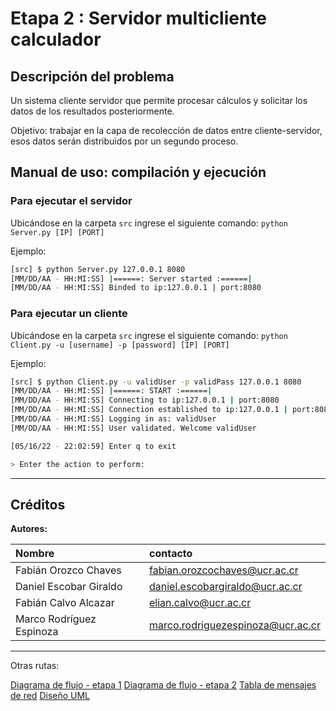 # **Etapa 2 : Servidor multicliente calculador**

## Descripción del problema

Un sistema cliente servidor que permite procesar cálculos y solicitar los datos de los resultados posteriormente.

Objetivo: trabajar en la capa de recolección de datos entre cliente-servidor, esos datos serán distribuidos por un segundo proceso.

## Manual de uso: compilación y ejecución

### Para ejecutar el servidor

Ubicándose en la carpeta `src` ingrese el siguiente comando: `python Server.py [IP] [PORT]`

Ejemplo:

~~~bash
[src] $ python Server.py 127.0.0.1 8080
[MM/DD/AA - HH:MI:SS] |======: Server started :======|
[MM/DD/AA - HH:MI:SS] Binded to ip:127.0.0.1 | port:8080
~~~

### Para ejecutar un cliente

Ubicándose en la carpeta `src` ingrese el siguiente comando: `python Client.py -u [username] -p [password] [IP] [PORT]`

Ejemplo:

~~~bash
[src] $ python Client.py -u validUser -p validPass 127.0.0.1 8080
[MM/DD/AA - HH:MI:SS] |======: START :======|
[MM/DD/AA - HH:MI:SS] Connecting to ip:127.0.0.1 | port:8080
[MM/DD/AA - HH:MI:SS] Connection established to ip:127.0.0.1 | port:8082
[MM/DD/AA - HH:MI:SS] Logging in as: validUser
[MM/DD/AA - HH:MI:SS] User validated. Welcome validUser

[05/16/22 - 22:02:59] Enter q to exit

> Enter the action to perform: 
~~~

---

## Créditos

**Autores:**

| Nombre                      | contacto                       |
| :---                        | :---                           |
| Fabián Orozco Chaves        | fabian.orozcochaves@ucr.ac.cr   |
| Daniel Escobar Giraldo      | daniel.escobargiraldo@ucr.ac.cr        |
| Fabián Calvo Alcazar        | elian.calvo@ucr.ac.cr  |
| Marco Rodríguez Espinoza    | marco.rodriguezespinoza@ucr.ac.cr     |

---

Otras rutas:

[Diagrama de flujo - etapa 1](img/FLOW1.png)
[Diagrama de flujo - etapa 2](img/FLOW2.png)
[Tabla de mensajes de red](img/FLOW2.png)
[Diseño UML](img/UML.png)
